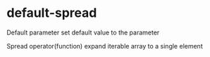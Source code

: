 # default-spread
Default parameter
set default value to the parameter

Spread operator(function)
expand iterable array to a single element 
